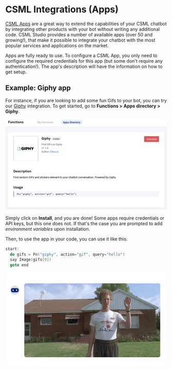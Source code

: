 # CSML Integrations \(Apps\)

[CSML Apps](https://www.csml.dev/integrations.html) are a great way to extend the capabilities of your CSML chatbot by integrating other products with your bot without writing any additional code. CSML Studio provides a number of available apps \(over 50 and growing!\), that make it possible to integrate your chatbot with the most popular services and applications on the market.

Apps are fully ready to use. To configure a CSML App, you only need to configure the required credentials for this app \(but some don't require any authentication!\). The app's description will have the information on how to get setup.

## Example: Giphy app

For instance, if you are looking to add some fun Gifs to your bot, you can try our [Giphy](https://giphy.com) integration. To get started, go to **Functions &gt; Apps directory &gt; Giphy**.

![](../../.gitbook/assets/image%20%2815%29.png)

Simply click on **Install**, and you are done! Some apps require credentials or API keys, but this one does not. If that's the case you are prompted to add _environment variables_ upon installation.

Then, to use the app in your code, you can use it like this:

```cpp
start:
  do gifs = Fn("giphy", action="gif", query="hello")
  say Image(gifs[0])
  goto end
```

![The above code will generate a nice gif automatically!](../../.gitbook/assets/image%20%2818%29.png)

## 

